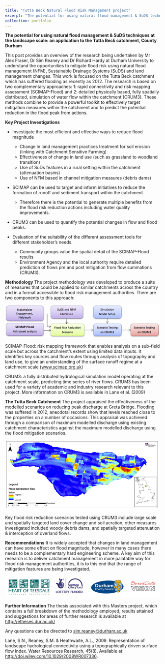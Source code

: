 ```yaml
---
title: "Tutta Beck Natural Flood Risk Management project"
excerpt: "The potential for using natural flood management & SuDS techniques at the landscape scale: an application to the Tutta Beck catchment, County Durham>"
collection: portfolio
---
```

**The potential for using natural flood management & SuDS techniques at the landscape scale: an application to the Tutta Beck catchment, County Durham**

This post provides an overview of the research being undertaken by Mr Alex Fraser, Dr Sim Reaney and Dr Richard Hardy at Durham University to understand the opportunities to mitigate flood risk using natural flood management (NFM), Sustainable Drainage Systems (SuDS) and land management changes. This work is focused on the Tutta Beck catchment which has suffered flooding as recently as 2012. The research is based on two complementary approaches: 1: rapid connectivity and risk mapping assessment (SCIMAP-Flood) and 2: detailed physically based, fully spatially distributed, simulation of water flow within the catchment (CRUM3). These methods combine to provide a powerful toolkit to effectively target mitigation measures within the catchment and to predict the potential reduction in the flood peak from actions.

**Key Project Investigations**
* Investigate the most efficient and effective ways to reduce flood magnitude
  * Change in land management practices treatment for soil erosion (linking with Catchment Sensitive Farming)
  * Effectiveness of change in land use (such as grassland to woodland transition)
  * Use of SuDs features in a rural setting within the catchment (attenuation basins)
  * Use of NFM based in channel mitigation measures (debris dams)

* SCIMAP can be used to target and inform initiatives to reduce the formation of runoff and sediment transport within the catchment.
  * Therefore there is the potential to generate multiple benefits from the flood risk reduction actions including water quality improvements.
* CRUM3 can be used to quantify the potential changes in flow and flood peaks.
* Evaluation of the suitability of the different assessment tools for different stakeholder’s needs.
  * Community groups value the spatial detail of the SCIMAP-Flood results
  * Environment Agency and the local authority require detailed prediction of flows pre and post mitigation from flow summations (CRUM3).

**Methodology**
The project methodology was developed to produce a suite of measures that could be applied to similar catchments across the country and in a format accessible to flood risk management authorities. There are two components to this approach:

![NFM-Workflow-Tutta](tutta/Tutta-workflow.png)

SCIMAP-Flood: risk mapping framework that enables analysis on a sub-field scale but across the catchment’s extent using limited data inputs. It identifies key sources and flow routes through analysis of topography and land use, to give an understanding of the surface runoff regime at a catchment scale (www.scimap.org.uk)

CRUM3: a fully distributed hydrological simulation model operating at the catchment scale, predicting time series of river flows. CRUM3 has been used for a variety of academic and industry research relevant to this project. More information on CRUM3 is available in Lane et al. (2009)

**The Tutta Beck Catchment**
The project appraised the effectiveness of the modelled scenarios on reducing peak discharge at Greta Bridge. Flooding was suffered in 2012, anecdotal records show that levels reached close to the properties on a number of occasions. This appraisal was achieved through a comparison of maximum modelled discharge using existing catchment characteristics against the maximum modelled discharge using the flood mitigation scenarios.

<img src='../images/Tutta-SCIMAP-Flood-Gen.png'>

Key flood risk reduction scenarios tested using CRUM3 include large scale and spatially targeted land cover change and soil aeration, other measures investigated included woody debris dams, and spatially targeted attenuation & interception of overland flows.

**Recommendations**
It is widely accepted that changes in land management can have some effect on flood magnitude, however in many cases there needs to be a complementary hard engineering scheme. A key aim of this research is to deliver catchment management in more palatable way for flood risk management authorities, it is to this end that the range of mitigation features are being investigated.

<img src='../images/Tutta-footer.png'>

**Further Information**
The thesis associated with this Masters project, which contains a full breakdown of the methodology employed, results attained and suggestions for areas of further research is available at http://etheses.dur.ac.uk/

Any questions can be directed to sim.reaney@durham.ac.uk

Lane, S.N., Reaney, S.M. & Heathwaite, A.L., 2009. Representation of landscape hydrological connectivity using a topographically driven surface flow index. Water Resources Research, 45(8). Available at: http://doi.wiley.com/10.1029/2008WR007336.
